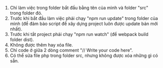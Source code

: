 1. Chỉ làm việc trong folder bắt đầu bằng tên của mình và folder "src" trong folder đó.
2. Trước khi bắt đầu làm việc phải chạy "npm run update" trong folder của mình (để đảm bào script để xây dựng project luôn được update bản mới nhất).
3. Trước khi tắt project phải chạy "npm run watch" (để webpack build folder dist).
4. Không được thêm hay xóa file.
5. Chỉ code ở giữa 2 dòng comment "// Write your code here".
6. Có thể sửa file php trong folder src, nhưng không được xóa những gì có sẵn.